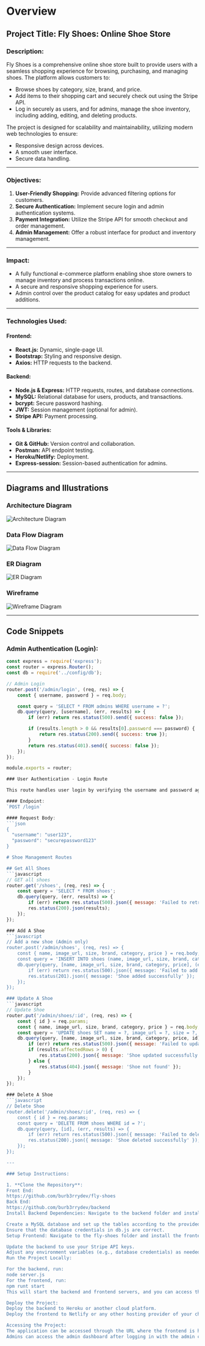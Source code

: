# Overview

## Project Title: Fly Shoes: Online Shoe Store

### Description:
Fly Shoes is a comprehensive online shoe store built to provide users with a seamless shopping experience for browsing, purchasing, and managing shoes. The platform allows customers to:
- Browse shoes by category, size, brand, and price.
- Add items to their shopping cart and securely check out using the Stripe API.
- Log in securely as users, and for admins, manage the shoe inventory, including adding, editing, and deleting products.

The project is designed for scalability and maintainability, utilizing modern web technologies to ensure:
- Responsive design across devices.
- A smooth user interface.
- Secure data handling.

---

### Objectives:
1. **User-Friendly Shopping:** Provide advanced filtering options for customers.
2. **Secure Authentication:** Implement secure login and admin authentication systems.
3. **Payment Integration:** Utilize the Stripe API for smooth checkout and order management.
4. **Admin Management:** Offer a robust interface for product and inventory management.

---

### Impact:
- A fully functional e-commerce platform enabling shoe store owners to manage inventory and process transactions online.
- A secure and responsive shopping experience for users.
- Admin control over the product catalog for easy updates and product additions.

---

### Technologies Used:

#### **Frontend:**
- **React.js:** Dynamic, single-page UI.
- **Bootstrap:** Styling and responsive design.
- **Axios:** HTTP requests to the backend.

#### **Backend:**
- **Node.js & Express:** HTTP requests, routes, and database connections.
- **MySQL:** Relational database for users, products, and transactions.
- **bcrypt:** Secure password hashing.
- **JWT:** Session management (optional for admin).
- **Stripe API:** Payment processing.

#### **Tools & Libraries:**
- **Git & GitHub:** Version control and collaboration.
- **Postman:** API endpoint testing.
- **Heroku/Netlify:** Deployment.
- **Express-session:** Session-based authentication for admins.

---

## Diagrams and Illustrations

### Architecture Diagram
![Architecture Diagram](Capstone_Images/ArchitectureDiagram.PNG)

### Data Flow Diagram
![Data Flow Diagram](Capstone_Images/DataFlowDiagram.PNG)

### ER Diagram
![ER Diagram](Capstone_Images/ERDiagram.png)


### Wireframe
![Wireframe Diagram](Capstone_Images/WireframeDiagram.PNG)


---

## Code Snippets

### Admin Authentication (Login):
```javascript
const express = require('express');
const router = express.Router();
const db = require('../config/db');

// Admin Login
router.post('/admin/login', (req, res) => {
    const { username, password } = req.body;

    const query = 'SELECT * FROM admins WHERE username = ?';
    db.query(query, [username], (err, results) => {
        if (err) return res.status(500).send({ success: false });

        if (results.length > 0 && results[0].password === password) {
            return res.status(200).send({ success: true });
        }
        return res.status(401).send({ success: false });
    });
});

module.exports = router;

### User Authentication - Login Route

This route handles user login by verifying the username and password against the database.

#### Endpoint:
`POST /login`

#### Request Body:
```json
{
  "username": "user123",
  "password": "securepassword123"
}

# Shoe Management Routes

## Get All Shoes
```javascript
// GET all shoes
router.get('/shoes', (req, res) => {
    const query = 'SELECT * FROM shoes';
    db.query(query, (err, results) => {
        if (err) return res.status(500).json({ message: 'Failed to retrieve shoes' });
        res.status(200).json(results);
    });
});

### Add A Shoe
```javascript
// Add a new shoe (Admin only)
router.post('/admin/shoes', (req, res) => {
    const { name, image_url, size, brand, category, price } = req.body;
    const query = 'INSERT INTO shoes (name, image_url, size, brand, category, price) VALUES (?, ?, ?, ?, ?, ?)';
    db.query(query, [name, image_url, size, brand, category, price], (err, results) => {
        if (err) return res.status(500).json({ message: 'Failed to add shoe' });
        res.status(201).json({ message: 'Shoe added successfully' });
    });
});

### Update A Shoe
```javascript
// Update Shoe
router.put('/admin/shoes/:id', (req, res) => {
    const { id } = req.params;
    const { name, image_url, size, brand, category, price } = req.body;
    const query = 'UPDATE shoes SET name = ?, image_url = ?, size = ?, brand = ?, category = ?, price = ? WHERE id = ?';
    db.query(query, [name, image_url, size, brand, category, price, id], (err, results) => {
        if (err) return res.status(500).json({ message: 'Failed to update shoe' });
        if (results.affectedRows > 0) {
            res.status(200).json({ message: 'Shoe updated successfully' });
        } else {
            res.status(404).json({ message: 'Shoe not found' });
        }
    });
});

### Delete A Shoe
```javascript
// Delete Shoe
router.delete('/admin/shoes/:id', (req, res) => {
    const { id } = req.params;
    const query = 'DELETE FROM shoes WHERE id = ?';
    db.query(query, [id], (err, results) => {
        if (err) return res.status(500).json({ message: 'Failed to delete shoe' });
        res.status(200).json({ message: 'Shoe deleted successfully' });
    });
});

---

### Setup Instructions:

1. **Clone the Repository**:
Front End:
https://github.com/burb3rrydev/fly-shoes
Back End:
https://github.com/burb3rrydev/backend 
Install Backend Dependencies: Navigate to the backend folder and install the required dependencies:

Create a MySQL database and set up the tables according to the provided ER Diagram.
Ensure that the database credentials in db.js are correct.
Setup Frontend: Navigate to the fly-shoes folder and install the frontend dependencies:

Update the backend to use your Stripe API keys.
Adjust any environment variables (e.g., database credentials) as needed.
Run the Project Locally:

For the backend, run:
node server.js
For the frontend, run:
npm runt start
This will start the backend and frontend servers, and you can access the website by navigating to http://localhost:3000.

Deploy the Project:
Deploy the backend to Heroku or another cloud platform.
Deploy the frontend to Netlify or any other hosting provider of your choice.

Accessing the Project:
The application can be accessed through the URL where the frontend is hosted https://flyshoes-frontend-d4a16ae44cdf.herokuapp.com/login
Admins can access the admin dashboard after logging in with the admin credentials, typically stored in the backend's database.
